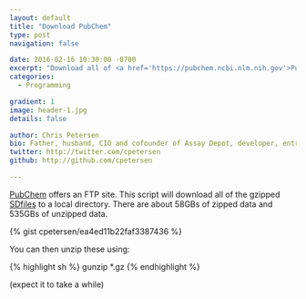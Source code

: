 ```yaml
---
layout: default
title: "Download PubChem"
type: post
navigation: false

date: 2016-02-16 10:30:00 -0700
excerpt: "Download all of <a href='https://pubchem.ncbi.nlm.nih.gov'>PubChem</a>... in case you need half a terabyte of SDfiles."
categories:
  - Programming

gradient: 1
image: header-1.jpg
details: false

author: Chris Petersen
bio: Father, husband, CIO and cofounder of Assay Depot, developer, entrepreneur and technologist.
twitter: http://twitter.com/cpetersen
github: http://github.com/cpetersen

---
```


[PubChem](https://pubchem.ncbi.nlm.nih.gov) offers an FTP site. This script will download all of the gzipped [SDfiles](https://en.wikipedia.org/wiki/Chemical_table_file) to a local directory. There are about 58GBs of zipped data and 535GBs of unzipped data.

{% gist cpetersen/ea4ed11b22faf3387436 %}

You can then unzip these using:

{% highlight sh %}
gunzip *.gz
{% endhighlight %}

(expect it to take a while)
